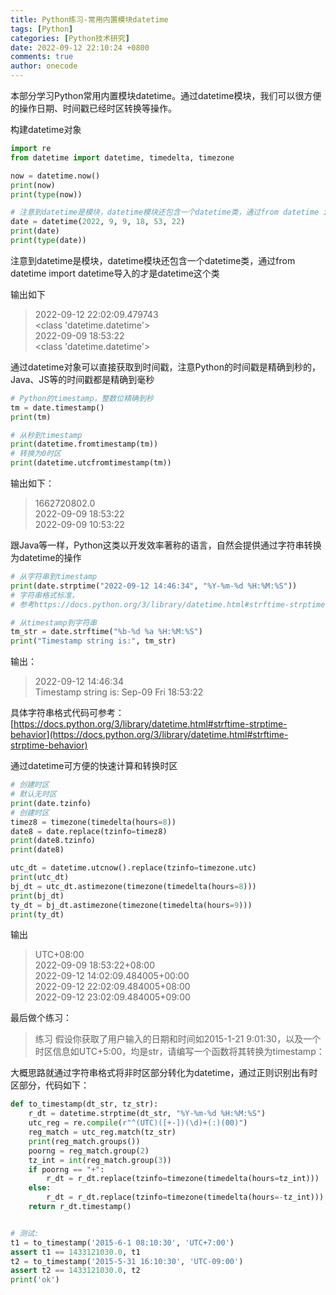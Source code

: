 ```yaml
---
title: Python练习-常用内置模块datetime
tags: [Python]
categories: [Python技术研究]
date: 2022-09-12 22:10:24 +0800
comments: true
author: onecode
---
```

本部分学习Python常用内置模块datetime。通过datetime模块，我们可以很方便的操作日期、时间戳已经时区转换等操作。

构建datetime对象
```python
import re
from datetime import datetime, timedelta, timezone

now = datetime.now()
print(now)
print(type(now))

# 注意到datetime是模块，datetime模块还包含一个datetime类，通过from datetime import datetime导入的才是datetime这个类。
date = datetime(2022, 9, 9, 18, 53, 22)
print(date)
print(type(date))
```
注意到datetime是模块，datetime模块还包含一个datetime类，通过from datetime import datetime导入的才是datetime这个类
<!--more-->

输出如下
> 2022-09-12 22:02:09.479743  
> <class 'datetime.datetime'>  
> 2022-09-09 18:53:22  
> <class 'datetime.datetime'>  

通过datetime对象可以直接获取到时间戳，注意Python的时间戳是精确到秒的，Java、JS等的时间戳都是精确到毫秒
```python
# Python的timestamp，整数位精确到秒
tm = date.timestamp()
print(tm)

# 从秒到timestamp
print(datetime.fromtimestamp(tm))
# 转换为0时区
print(datetime.utcfromtimestamp(tm))
```
输出如下：
> 1662720802.0  
> 2022-09-09 18:53:22  
> 2022-09-09 10:53:22  

跟Java等一样，Python这类以开发效率著称的语言，自然会提供通过字符串转换为datetime的操作
```python
# 从字符串到timestamp
print(date.strptime("2022-09-12 14:46:34", "%Y-%m-%d %H:%M:%S"))
# 字符串格式标准，
# 参考https://docs.python.org/3/library/datetime.html#strftime-strptime-behavior

# 从timestamp到字符串
tm_str = date.strftime("%b-%d %a %H:%M:%S")
print("Timestamp string is:", tm_str)
```
输出：
> 2022-09-12 14:46:34  
> Timestamp string is: Sep-09 Fri 18:53:22  

具体字符串格式代码可参考：[https://docs.python.org/3/library/datetime.html#strftime-strptime-behavior](https://docs.python.org/3/library/datetime.html#strftime-strptime-behavior)

通过datetime可方便的快速计算和转换时区
```python
# 创建时区
# 默认无时区
print(date.tzinfo)
# 创建时区
timez8 = timezone(timedelta(hours=8))
date8 = date.replace(tzinfo=timez8)
print(date8.tzinfo)
print(date8)

utc_dt = datetime.utcnow().replace(tzinfo=timezone.utc)
print(utc_dt)
bj_dt = utc_dt.astimezone(timezone(timedelta(hours=8)))
print(bj_dt)
ty_dt = bj_dt.astimezone(timezone(timedelta(hours=9)))
print(ty_dt)
```
输出
> UTC+08:00  
> 2022-09-09 18:53:22+08:00  
> 2022-09-12 14:02:09.484005+00:00  
> 2022-09-12 22:02:09.484005+08:00  
> 2022-09-12 23:02:09.484005+09:00  

最后做个练习：
> 练习
> 假设你获取了用户输入的日期和时间如2015-1-21 9:01:30，以及一个时区信息如UTC+5:00，均是str，请编写一个函数将其转换为timestamp：

大概思路就通过字符串格式将非时区部分转化为datetime，通过正则识别出有时区部分，代码如下：
```python
def to_timestamp(dt_str, tz_str):
    r_dt = datetime.strptime(dt_str, "%Y-%m-%d %H:%M:%S")
    utc_reg = re.compile(r"^(UTC)([+-])(\d)+(:)(00)")
    reg_match = utc_reg.match(tz_str)
    print(reg_match.groups())
    poorng = reg_match.group(2)
    tz_int = int(reg_match.group(3))
    if poorng == "+":
        r_dt = r_dt.replace(tzinfo=timezone(timedelta(hours=tz_int)))
    else:
        r_dt = r_dt.replace(tzinfo=timezone(timedelta(hours=-tz_int)))
    return r_dt.timestamp()


# 测试:
t1 = to_timestamp('2015-6-1 08:10:30', 'UTC+7:00')
assert t1 == 1433121030.0, t1
t2 = to_timestamp('2015-5-31 16:10:30', 'UTC-09:00')
assert t2 == 1433121030.0, t2
print('ok')
```
